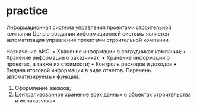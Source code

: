 # practice
Информационная система управления проектами  строительной компании
Целью создания информационной системы является автоматизация управления проектами строительной компании.

Назначение АИС:
•	Хранение информации о сотрудниках компании;
•	Хранение информации о заказчиках;
•	Хранение информации о проектах, а также их стоимости;
•	Контроль расходов и доходов
•	Выдача итоговой информации в виде отчетов.
Перечень автоматизируемых функций:
1.	Оформление заказов;
2.	Централизованное хранение всех данных о объектах строительства и их заказчиках
